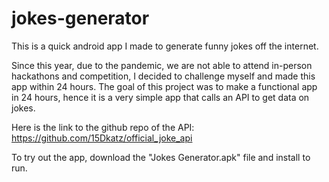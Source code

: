 # jokes-generator
This is a quick android app I made to generate funny jokes off the internet.

Since this year, due to the pandemic, we are not able to attend in-person hackathons and competition, I decided to challenge myself and made this app within 24 hours.
The goal of this project was to make a functional app in 24 hours, hence it is a very simple app that calls an API to get data on jokes. 

Here is the link to the github repo of the API: https://github.com/15Dkatz/official_joke_api 

To try out the app, download the "Jokes Generator.apk" file and install to run. 
